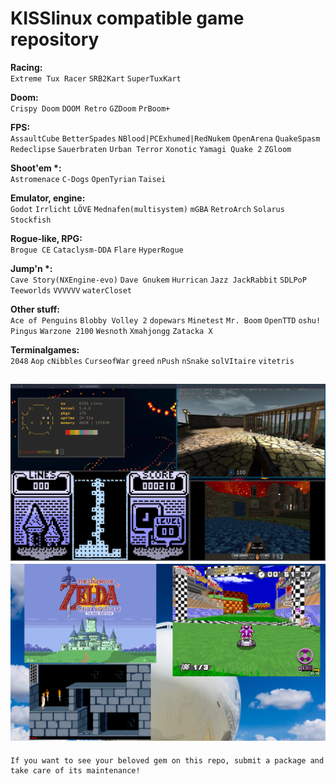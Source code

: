 # KISSlinux compatible game repository

**Racing:**  
`Extreme Tux Racer`  `SRB2Kart` `SuperTuxKart`   

**Doom:**  
`Crispy Doom` `DOOM Retro` `GZDoom` `PrBoom+`  
  
**FPS:**  
`AssaultCube` `BetterSpades` `NBlood|PCExhumed|RedNukem` `OpenArena` `QuakeSpasm` `Redeclipse` `Sauerbraten` `Urban Terror` `Xonotic` `Yamagi Quake 2` `ZGloom`  
  
**Shoot'em \*:**  
`Astromenace` `C-Dogs` `OpenTyrian` `Taisei`  
  
**Emulator, engine:**  
`Godot` `Irrlicht` `LÖVE` `Mednafen(multisystem)` `mGBA` `RetroArch` `Solarus` `Stockfish`  

**Rogue-like, RPG:**  
`Brogue CE` `Cataclysm-DDA` `Flare` `HyperRogue`   

**Jump'n \*:**  
`Cave Story(NXEngine-evo)` `Dave Gnukem` `Hurrican` `Jazz JackRabbit` `SDLPoP` `Teeworlds` `VVVVVV` `waterCloset`  
  
**Other stuff:**  
`Ace of Penguins` `Blobby Volley 2` `dopewars` `Minetest` `Mr. Boom` `OpenTTD` `oshu!` `Pingus` `Warzone 2100` `Wesnoth` `Xmahjongg` `Zatacka X`   

**Terminalgames:**  
`2048` `Aop` `cNibbles` `CurseofWar` `greed` `nPush` `nSnake` `solVItaire` `vitetris`  
  

![screen](screenshots/busy.jpeg)
![screen](screenshots/busy2.png)
---
```
If you want to see your beloved gem on this repo, submit a package and take care of its maintenance!
``` 
